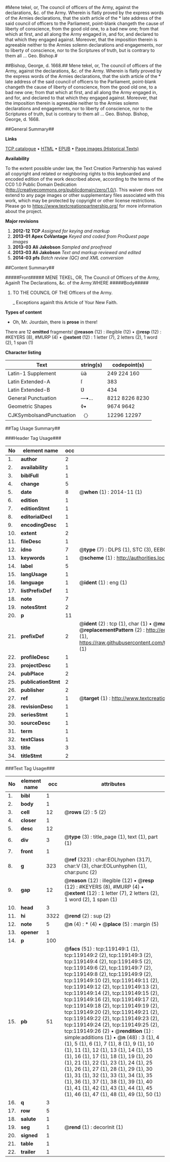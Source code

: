 #Mene tekel, or, The council of officers of the Army, against the declarations, &c. of the Army. Wherein is flatly proved by the express words of the Armies declarations, that the sixth article of the * late address of the said council of officers to the Parliament, point-blank changeth the cause of liberty of conscience, from the good old one, to a bad new one; from that which at first, and all along the Army engaged in, and for, and declared to that which they engaged against. Moreover, that the imposition therein is agreeable neither to the Armies solemn declarations and engagements, nor to liberty of conscience, nor to the Scriptures of truth, but is contrary to them all ... Geo. Bishop.#

##Bishop, George, d. 1668.##
Mene tekel, or, The council of officers of the Army, against the declarations, &c. of the Army. Wherein is flatly proved by the express words of the Armies declarations, that the sixth article of the * late address of the said council of officers to the Parliament, point-blank changeth the cause of liberty of conscience, from the good old one, to a bad new one; from that which at first, and all along the Army engaged in, and for, and declared to that which they engaged against. Moreover, that the imposition therein is agreeable neither to the Armies solemn declarations and engagements, nor to liberty of conscience, nor to the Scriptures of truth, but is contrary to them all ... Geo. Bishop.
Bishop, George, d. 1668.

##General Summary##

**Links**

[TCP catalogue](http://www.ota.ox.ac.uk/tcp/)  • 
[HTML](http://tei.it.ox.ac.uk/tcp/Texts-HTML/free/A76/A76758.html)  • 
[EPUB](http://tei.it.ox.ac.uk/tcp/Texts-EPUB/free/A76/A76758.epub) • 
[Page images (Historical Texts)](https://historicaltexts.jisc.ac.uk/eebo-99866861e)

**Availability**

To the extent possible under law, the Text Creation Partnership has waived all copyright and related or neighboring rights to this keyboarded and encoded edition of the work described above, according to the terms of the CC0 1.0 Public Domain Dedication (http://creativecommons.org/publicdomain/zero/1.0/). This waiver does not extend to any page images or other supplementary files associated with this work, which may be protected by copyright or other license restrictions. Please go to https://www.textcreationpartnership.org/ for more information about the project.

**Major revisions**

1. __2012-12__ __TCP__ *Assigned for keying and markup*
1. __2013-01__ __Apex CoVantage__ *Keyed and coded from ProQuest page images*
1. __2013-03__ __Ali Jakobson__ *Sampled and proofread*
1. __2013-03__ __Ali Jakobson__ *Text and markup reviewed and edited*
1. __2014-03__ __pfs__ *Batch review (QC) and XML conversion*

##Content Summary##

#####Front#####
MENE TEKEL, OR, The Council of Officers of the Army, Againſt The Declarations, &c. of the Army.WHERE
#####Body#####

1. TO THE COUNCIL OF THE Officers of the Army.

    _ Exceptions againſt this Article of Your New Faith.

**Types of content**

  * Oh, Mr. Jourdain, there is **prose** in there!

There are 12 **omitted** fragments! 
 @__reason__ (12) : illegible (12)  •  @__resp__ (12) : #KEYERS (8), #MURP (4)  •  @__extent__ (12) : 1 letter (7), 2 letters (2), 1 word (2), 1 span (1)

**Character listing**


|Text|string(s)|codepoint(s)|
|---|---|---|
|Latin-1 Supplement|ùà |249 224 160|
|Latin Extended-A|ſ|383|
|Latin Extended-B|Ʋ|434|
|General Punctuation|—•…|8212 8226 8230|
|Geometric Shapes|◊▪|9674 9642|
|CJKSymbolsandPunctuation|〈〉|12296 12297|

##Tag Usage Summary##

###Header Tag Usage###

|No|element name|occ|attributes|
|---|---|---|---|
|1.|__author__|2||
|2.|__availability__|1||
|3.|__biblFull__|1||
|4.|__change__|5||
|5.|__date__|8| @__when__ (1) : 2014-11 (1)|
|6.|__edition__|1||
|7.|__editionStmt__|1||
|8.|__editorialDecl__|1||
|9.|__encodingDesc__|1||
|10.|__extent__|2||
|11.|__fileDesc__|1||
|12.|__idno__|7| @__type__ (7) : DLPS (1), STC (3), EEBO-CITATION (1), PROQUEST (1), VID (1)|
|13.|__keywords__|1| @__scheme__ (1) : http://authorities.loc.gov/ (1)|
|14.|__label__|5||
|15.|__langUsage__|1||
|16.|__language__|1| @__ident__ (1) : eng (1)|
|17.|__listPrefixDef__|1||
|18.|__note__|7||
|19.|__notesStmt__|2||
|20.|__p__|11||
|21.|__prefixDef__|2| @__ident__ (2) : tcp (1), char (1)  •  @__matchPattern__ (2) : ([0-9\-]+):([0-9IVX]+) (1), (.+) (1)  •  @__replacementPattern__ (2) : http://eebo.chadwyck.com/downloadtiff?vid=$1&page=$2 (1), https://raw.githubusercontent.com/textcreationpartnership/Texts/master/tcpchars.xml#$1 (1)|
|22.|__profileDesc__|1||
|23.|__projectDesc__|1||
|24.|__pubPlace__|2||
|25.|__publicationStmt__|2||
|26.|__publisher__|2||
|27.|__ref__|1| @__target__ (1) : http://www.textcreationpartnership.org/docs/. (1)|
|28.|__revisionDesc__|1||
|29.|__seriesStmt__|1||
|30.|__sourceDesc__|1||
|31.|__term__|1||
|32.|__textClass__|1||
|33.|__title__|3||
|34.|__titleStmt__|2||


###Text Tag Usage###

|No|element name|occ|attributes|
|---|---|---|---|
|1.|__bibl__|1||
|2.|__body__|1||
|3.|__cell__|12| @__rows__ (2) : 5 (2)|
|4.|__closer__|1||
|5.|__desc__|12||
|6.|__div__|3| @__type__ (3) : title_page (1), text (1), part (1)|
|7.|__front__|1||
|8.|__g__|323| @__ref__ (323) : char:EOLhyphen (317), char:V (3), char:EOLunhyphen (1), char:punc (2)|
|9.|__gap__|12| @__reason__ (12) : illegible (12)  •  @__resp__ (12) : #KEYERS (8), #MURP (4)  •  @__extent__ (12) : 1 letter (7), 2 letters (2), 1 word (2), 1 span (1)|
|10.|__head__|3||
|11.|__hi__|3322| @__rend__ (2) : sup (2)|
|12.|__note__|5| @__n__ (4) : * (4)  •  @__place__ (5) : margin (5)|
|13.|__opener__|1||
|14.|__p__|100||
|15.|__pb__|51| @__facs__ (51) : tcp:119149:1 (1), tcp:119149:2 (2), tcp:119149:3 (2), tcp:119149:4 (2), tcp:119149:5 (2), tcp:119149:6 (2), tcp:119149:7 (2), tcp:119149:8 (2), tcp:119149:9 (2), tcp:119149:10 (2), tcp:119149:11 (2), tcp:119149:12 (2), tcp:119149:13 (2), tcp:119149:14 (2), tcp:119149:15 (2), tcp:119149:16 (2), tcp:119149:17 (2), tcp:119149:18 (2), tcp:119149:19 (2), tcp:119149:20 (2), tcp:119149:21 (2), tcp:119149:22 (2), tcp:119149:23 (2), tcp:119149:24 (2), tcp:119149:25 (2), tcp:119149:26 (2)  •  @__rendition__ (1) : simple:additions (1)  •  @__n__ (48) : 3 (1), 4 (1), 5 (1), 6 (1), 7 (1), 8 (1), 9 (1), 10 (1), 11 (1), 12 (1), 13 (1), 14 (1), 15 (1), 16 (1), 17 (1), 18 (1), 19 (1), 20 (1), 21 (1), 22 (1), 23 (1), 24 (1), 25 (1), 26 (1), 27 (1), 28 (1), 29 (1), 30 (1), 31 (1), 32 (1), 33 (1), 34 (1), 35 (1), 36 (1), 37 (1), 38 (1), 39 (1), 40 (1), 41 (1), 42 (1), 43 (1), 44 (1), 45 (1), 46 (1), 47 (1), 48 (1), 49 (1), 50 (1)|
|16.|__q__|3||
|17.|__row__|5||
|18.|__salute__|1||
|19.|__seg__|1| @__rend__ (1) : decorInit (1)|
|20.|__signed__|1||
|21.|__table__|1||
|22.|__trailer__|1||
